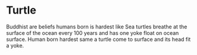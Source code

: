 # Turtle
Buddhist are beliefs humans born is hardest like Sea turtles breathe at the surface of the ocean every 100 years and has one yoke float on ocean surface.  Human born hardest same a turtle come to surface and its head fit a yoke. 

